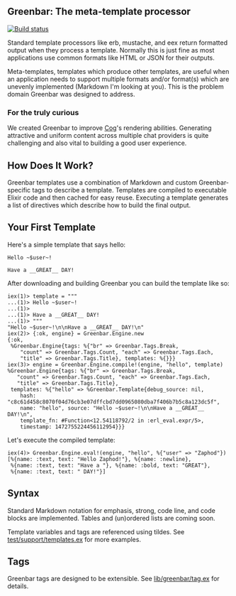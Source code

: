 ## Greenbar: The meta-template processor

[![Build status](https://badge.buildkite.com/c9cae0a5a946e693b7061e6ee5ed4d610a629b776a7588e338.svg?branch=master)](https://buildkite.com/operable/greenbar)

Standard template processors like erb, mustache, and eex return formatted output when they process a template.
Normally this is just fine as most applications use common formats like HTML or JSON for their outputs.

Meta-templates, templates which produce other templates, are useful when an application needs to support multiple
formats and/or format(s) which are unevenly implemented (Markdown I'm looking at you). This is the problem domain
Greenbar was designed to address.

### For the truly curious

We created Greenbar to improve [Cog](https://github.com/operable/cog)'s rendering abilities. Generating attractive
and uniform content across multiple chat providers is quite challenging and also vital to building a good user
experience.

## How Does It Work?

Greenbar templates use a combination of Markdown and custom Greenbar-specific tags to describe a template. Templates
are compiled to executable Elixir code and then cached for easy reuse. Executing a template generates a list of
directives which describe how to build the final output.

## Your First Template

Here's a simple template that says hello:

```
Hello ~$user~!

Have a __GREAT__ DAY!
```

After downloading and building Greenbar you can build the template like so:

```
iex(1)> template = """
...(1)> Hello ~$user~!
...(1)>
...(1)> Have a __GREAT__ DAY!
...(1)> """
"Hello ~$user~!\n\nHave a __GREAT__ DAY!\n"
iex(2)> {:ok, engine} = Greenbar.Engine.new
{:ok,
 %Greenbar.Engine{tags: %{"br" => Greenbar.Tags.Break,
    "count" => Greenbar.Tags.Count, "each" => Greenbar.Tags.Each,
    "title" => Greenbar.Tags.Title}, templates: %{}}}
iex(3)> engine = Greenbar.Engine.compile!(engine, "hello", template)
%Greenbar.Engine{tags: %{"br" => Greenbar.Tags.Break,
   "count" => Greenbar.Tags.Count, "each" => Greenbar.Tags.Each,
   "title" => Greenbar.Tags.Title},
 templates: %{"hello" => %Greenbar.Template{debug_source: nil,
    hash: "c8c61d458c8070f04d76cb3e07dffcbd7dd0965080dba7f406b7b5c8a123dc5f",
    name: "hello", source: "Hello ~$user~!\n\nHave a __GREAT__ DAY!\n",
    template_fn: #Function<12.54118792/2 in :erl_eval.expr/5>,
    timestamp: 1472755224456112954}}}
```

Let's execute the compiled template:

```
iex(4)> Greenbar.Engine.eval!(engine, "hello", %{"user" => "Zaphod"})
[%{name: :text, text: "Hello Zaphod!"}, %{name: :newline},
 %{name: :text, text: "Have a "}, %{name: :bold, text: "GREAT"},
 %{name: :text, text: " DAY!"}]
```

## Syntax

Standard Markdown notation for emphasis, strong, code line, and code blocks are implemented. Tables and (un)ordered lists
are coming soon.

Template variables and tags are referenced using tildes. See [test/support/templates.ex](https://github.com/operable/greenbar/blob/master/test/support/templates.ex) for more examples.

## Tags

Greenbar tags are designed to be extensible. See [lib/greenbar/tag.ex](https://github.com/operable/greenbar/blob/master/lib/greenbar/tag.ex) for details.

